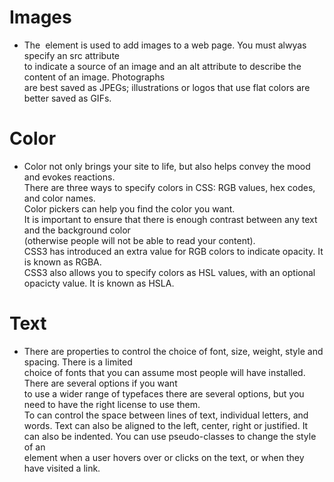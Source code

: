 # Images  
- The <img> element is used to add images to a web page. You must alwyas specify an src attribute  
to indicate a source of an image and an alt attribute to describe the content of an image. Photographs  
are best saved as JPEGs; illustrations or logos that use flat colors are better saved as GIFs.

# Color  
 - Color not only brings your site to life, but also helps convey the mood and evokes reactions.  
 There are three ways to specify colors in CSS: RGB values, hex codes, and color names.  
 Color pickers can help you find the color you want.  
 It is important to ensure that there is enough contrast between any text and the background color  
 (otherwise people will not be able to read your content).  
 CSS3 has introduced an extra value for RGB colors to indicate opacity. It is known as RGBA.  
 CSS3 also allows you to specify colors as HSL values, with an optional opacicty value. It is known as HSLA.
 
 # Text  
 - There are properties to control the choice of font, size, weight, style and spacing. There is a limited  
 choice of fonts that you can assume most people will have installed. There are several options if you want  
 to use a wider range of typefaces there are several options, but you need to have the right license to use them.  
 To can control the space between lines of text, individual letters, and words. Text can also be aligned  to the 
 left, center, right or justified. It can also be indented. You can use pseudo-classes to change the style of an  
 element when a user hovers over or clicks on the text, or when they have visited a link.  
 

